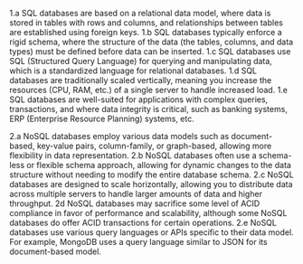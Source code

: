 1.a SQL databases are based on a relational data model, where data is stored in tables with rows and columns, and relationships between tables are established using foreign keys.
1.b SQL databases typically enforce a rigid schema, where the structure of the data (the tables, columns, and data types) must be defined before data can be inserted.
1.c SQL databases use SQL (Structured Query Language) for querying and manipulating data, which is a standardized language for relational databases.
1.d SQL databases are traditionally scaled vertically, meaning you increase the resources (CPU, RAM, etc.) of a single server to handle increased load.
1.e SQL databases are well-suited for applications with complex queries, transactions, and where data integrity is critical, such as banking systems, ERP (Enterprise Resource Planning) systems, etc.

2.a NoSQL databases employ various data models such as document-based, key-value pairs, column-family, or graph-based, allowing more flexibility in data representation.
2.b NoSQL databases often use a schema-less or flexible schema approach, allowing for dynamic changes to the data structure without needing to modify the entire database schema.
2.c NoSQL databases are designed to scale horizontally, allowing you to distribute data across multiple servers to handle larger amounts of data and higher throughput.
2d NoSQL databases may sacrifice some level of ACID compliance in favor of performance and scalability, although some NoSQL databases do offer ACID transactions for certain operations.
2.e NoSQL databases use various query languages or APIs specific to their data model. For example, MongoDB uses a query language similar to JSON for its document-based model.
